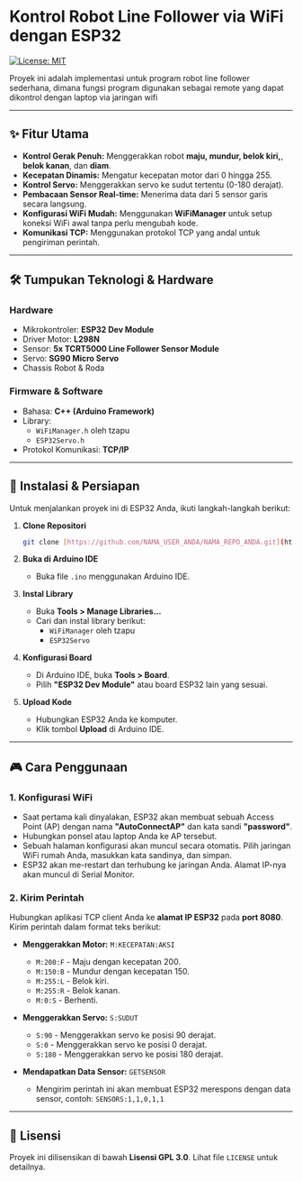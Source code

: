 # Kontrol Robot Line Follower via WiFi dengan ESP32

[![License: MIT](https://img.shields.io/badge/License-MIT-yellow.svg)](https://opensource.org/licenses/MIT)

Proyek ini adalah implementasi untuk program robot line follower sederhana, dimana fungsi program digunakan sebagai remote yang dapat dikontrol dengan laptop via jaringan wifi

---


## ✨ Fitur Utama

- **Kontrol Gerak Penuh:** Menggerakkan robot **maju, mundur, belok kiri,**, **belok kanan**, dan **diam**.
- **Kecepatan Dinamis:** Mengatur kecepatan motor dari 0 hingga 255.
- **Kontrol Servo:** Menggerakkan servo ke sudut tertentu (0-180 derajat).
- **Pembacaan Sensor Real-time:** Menerima data dari 5 sensor garis secara langsung.
- **Konfigurasi WiFi Mudah:** Menggunakan **WiFiManager** untuk setup koneksi WiFi awal tanpa perlu mengubah kode.
- **Komunikasi TCP:** Menggunakan protokol TCP yang andal untuk pengiriman perintah.

---

## 🛠️ Tumpukan Teknologi & Hardware

### Hardware
- Mikrokontroler: **ESP32 Dev Module** 
- Driver Motor: **L298N**
- Sensor: **5x TCRT5000 Line Follower Sensor Module**
- Servo: **SG90 Micro Servo**
- Chassis Robot & Roda

### Firmware & Software
- Bahasa: **C++ (Arduino Framework)**
- Library:
  - `WiFiManager.h` oleh tzapu
  - `ESP32Servo.h`
- Protokol Komunikasi: **TCP/IP**

---


## 🚀 Instalasi & Persiapan

Untuk menjalankan proyek ini di ESP32 Anda, ikuti langkah-langkah berikut:

1.  **Clone Repositori**
    ```bash
    git clone [https://github.com/NAMA_USER_ANDA/NAMA_REPO_ANDA.git](https://github.com/NAMA_USER_ANDA/NAMA_REPO_ANDA.git)
    ```

2.  **Buka di Arduino IDE**
    - Buka file `.ino` menggunakan Arduino IDE.

3.  **Instal Library**
    - Buka **Tools > Manage Libraries...**
    - Cari dan instal library berikut:
      - `WiFiManager` oleh tzapu
      - `ESP32Servo`

4.  **Konfigurasi Board**
    - Di Arduino IDE, buka **Tools > Board**.
    - Pilih **"ESP32 Dev Module"** atau board ESP32 lain yang sesuai.

5.  **Upload Kode**
    - Hubungkan ESP32 Anda ke komputer.
    - Klik tombol **Upload** di Arduino IDE.

---

## 🎮 Cara Penggunaan

### 1. Konfigurasi WiFi
- Saat pertama kali dinyalakan, ESP32 akan membuat sebuah Access Point (AP) dengan nama **"AutoConnectAP"** dan kata sandi **"password"**.
- Hubungkan ponsel atau laptop Anda ke AP tersebut.
- Sebuah halaman konfigurasi akan muncul secara otomatis. Pilih jaringan WiFi rumah Anda, masukkan kata sandinya, dan simpan.
- ESP32 akan me-restart dan terhubung ke jaringan Anda. Alamat IP-nya akan muncul di Serial Monitor.

### 2. Kirim Perintah
Hubungkan aplikasi TCP client Anda ke **alamat IP ESP32** pada **port 8080**. Kirim perintah dalam format teks berikut:

- **Menggerakkan Motor:** `M:KECEPATAN:AKSI`
  - `M:200:F` - Maju dengan kecepatan 200.
  - `M:150:B` - Mundur dengan kecepatan 150.
  - `M:255:L` - Belok kiri.
  - `M:255:R` - Belok kanan.
  - `M:0:S` - Berhenti.

- **Menggerakkan Servo:** `S:SUDUT`
  - `S:90` - Menggerakkan servo ke posisi 90 derajat.
  - `S:0` - Menggerakkan servo ke posisi 0 derajat.
  - `S:180` - Menggerakkan servo ke posisi 180 derajat.

- **Mendapatkan Data Sensor:** `GETSENSOR`
  - Mengirim perintah ini akan membuat ESP32 merespons dengan data sensor, contoh: `SENSORS:1,1,0,1,1`

---

## 📄 Lisensi

Proyek ini dilisensikan di bawah **Lisensi GPL 3.0**. Lihat file `LICENSE` untuk detailnya.
